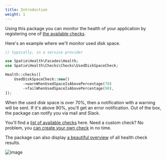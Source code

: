 ```yaml
---
title: Introduction
weight: 1
---
```


Using this package you can monitor the health of your application by registering one of [the available checks](/docs/laravel-prometheus/v1/available-checks/overview).

Here's an example where we'll monitor used disk space.

```php
// typically, in a service provider

use Spatie\Health\Facades\Health;
use Spatie\Health\Checks\Checks\UsedDiskSpaceCheck;

Health::checks([
    UsedDiskSpaceCheck::new()
        ->warnWhenUsedSpaceIsAbovePercentage(70)
        ->failWhenUsedSpaceIsAbovePercentage(90),
]);
```

When the used disk space is over 70%, then a notification with a warning will be sent. If it's above 90%, you'll get an error notification. Out of the box, the package can notify you via mail and Slack.

You'll find a [list of available checks](/docs/laravel-prometheus/v1/available-checks/overview) here. Need a custom check? No problem, you [can create your own check](/docs/laravel-prometheus/v1/basic-usage/creating-custom-checks) in no time.

The package can also display [a beautiful overview](/docs/laravel-prometheus/v1/viewing-results/on-a-webpage) of all health check results.

![image](/docs/laravel-prometheus/v1/images/list-web-dark.png)
